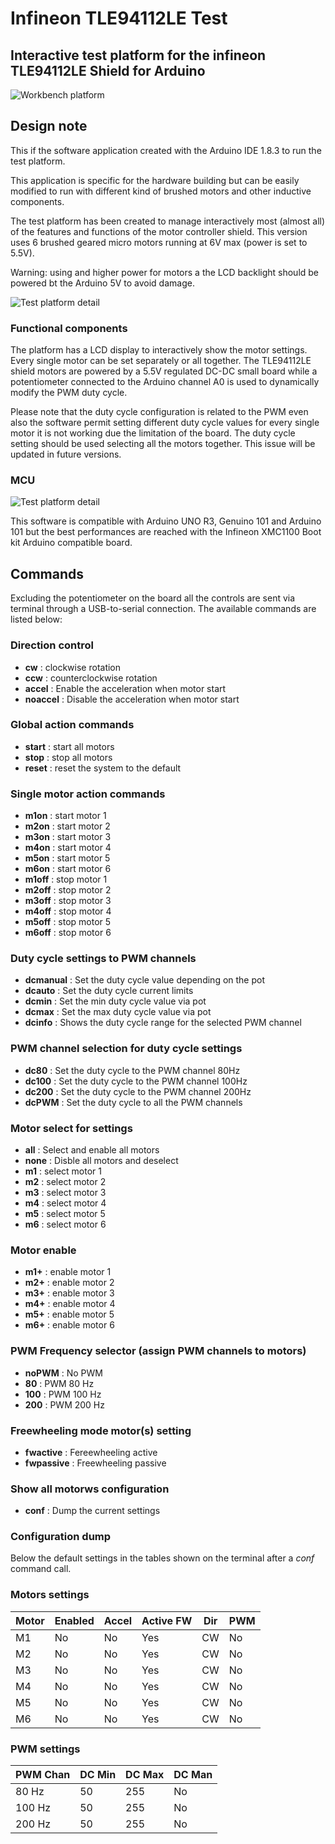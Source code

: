 # Infineon TLE94112LE Test
## Interactive test platform for the infineon TLE94112LE Shield for Arduino

![Workbench platform](images/IMG_20170722_080932.jpg)

## Design note
This if the software application created with the Arduino IDE 1.8.3 to run the
test platform.

This application is specific for the hardware building but can be easily modified
to run with different kind of brushed motors and other inductive components.

The test platform has been created to manage interactively most (almost all) of
the features and functions of the motor controller shield. This version
uses 6 brushed geared micro motors running at 6V max (power is set to 5.5V).

Warning: using and higher power for motors a the LCD backlight should be powered
bt the Arduino 5V to avoid damage.

![Test platform detail](images/IMG_20170720_231205.jpg)

### Functional components
The platform has a LCD display to interactively show the motor settings. Every
single motor can be set separately or all together. The TLE94112LE shield motors
are powered by a 5.5V regulated DC-DC small board while a potentiometer connected
to the Arduino channel A0 is used to dynamically modify the PWM duty cycle.

Please note that the duty cycle configuration is related to the PWM even also the
software permit setting different duty cycle values for every single motor it is
not working due the limitation of the board. The duty cycle setting should be
used selecting all the motors together. This issue will be updated in future
versions.

### MCU
![Test platform detail](images/IMG_20170529_162044.jpg)

This software is compatible with Arduino UNO R3, Genuino 101 and Arduino 101 but
the best performances are reached with the Infineon XMC1100 Boot kit Arduino 
compatible board.

## Commands
Excluding the potentiometer on the board all the controls are sent via terminal 
through a USB-to-serial connection. The available commands are listed below:

### Direction control
- __cw__ : clockwise rotation
- __ccw__ : counterclockwise rotation
- __accel__ : Enable the acceleration when motor start
- __noaccel__ : Disable the acceleration when motor start

### Global action commands
- __start__ : start all motors
- __stop__ : stop all motors
- __reset__ : reset the system to the default

### Single motor action commands
- __m1on__ : start motor 1
- __m2on__ : start motor 2
- __m3on__ : start motor 3
- __m4on__ : start motor 4
- __m5on__ : start motor 5
- __m6on__ : start motor 6
- __m1off__ : stop motor 1 
- __m2off__ : stop motor 2
- __m3off__ : stop motor 3
- __m4off__ : stop motor 4 
- __m5off__ : stop motor 5
- __m6off__ : stop motor 6

### Duty cycle settings to PWM channels
- __dcmanual__ : Set the duty cycle value depending on the pot
- __dcauto__ : Set the duty cycle current limits
- __dcmin__ : Set the min duty cycle value via pot
- __dcmax__ : Set the max duty cycle value via pot
- __dcinfo__ : Shows the duty cycle range for the selected PWM channel

### PWM channel selection for duty cycle settings
- __dc80__ : Set the duty cycle to the PWM channel 80Hz
- __dc100__ : Set the duty cycle to the PWM channel 100Hz
- __dc200__ : Set the duty cycle to the PWM channel 200Hz
- __dcPWM__ : Set the duty cycle to all the PWM channels

### Motor select for settings
- __all__ : Select and enable all motors
- __none__ : Disble all motors and deselect
- __m1__ : select motor 1
- __m2__ : select motor 2
- __m3__ : select motor 3
- __m4__ : select motor 4
- __m5__ : select motor 5
- __m6__ : select motor 6

### Motor enable
- __m1+__ : enable motor 1
- __m2+__ : enable motor 2
- __m3+__ : enable motor 3
- __m4+__ : enable motor 4
- __m5+__ : enable motor 5
- __m6+__ : enable motor 6

### PWM Frequency selector (assign PWM channels to motors)
- __noPWM__ : No PWM
- __80__ : PWM 80 Hz
- __100__ : PWM 100 Hz
- __200__ : PWM 200 Hz

### Freewheeling mode motor(s) setting
- __fwactive__ : Fereewheeling active
- __fwpassive__ : Freewheeling passive

### Show all motorws configuration
- __conf__ : Dump the current settings

### Configuration dump
Below the default settings in the tables shown on the terminal 
after a _conf_ command call.

### Motors settings

Motor|Enabled|Accel|Active FW|Dir|PWM
|-----|-------|-----|---------|---|---|
| M1  |   No  |  No |   Yes   | CW| No|
| M2  |   No  |  No |   Yes   | CW| No|
| M3  |   No  |  No |   Yes   | CW| No|
| M4  |   No  |  No |   Yes   | CW| No|
| M5  |   No  |  No |   Yes   | CW| No|
| M6  |   No  |  No |   Yes   | CW| No|

### PWM settings

PWM Chan|DC Min|DC Max|DC Man
|--------|------|------|------|
|  80 Hz |  50  | 255  |   No |
| 100 Hz |  50  | 255  |   No |
| 200 Hz |  50  | 255  |   No |

